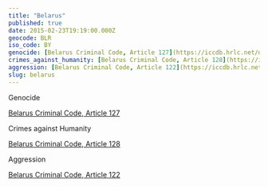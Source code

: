```yaml
---
title: "Belarus"
published: true
date: 2015-02-23T19:19:00.000Z
geocode: BLR
iso_code: BY
genocide: [Belarus Criminal Code, Article 127](https://iccdb.hrlc.net/data/doc/572/)
crimes_against_humanity: [Belarus Criminal Code, Article 128](https://iccdb.hrlc.net/data/doc/572/)
aggression: [Belarus Criminal Code, Article 122](https://iccdb.hrlc.net/data/doc/572/)
slug: belarus
---
```

Genocide

[Belarus Criminal Code, Article 127](https://iccdb.hrlc.net/data/doc/572/)

Crimes against Humanity

[Belarus Criminal Code, Article 128](https://iccdb.hrlc.net/data/doc/572/)

Aggression

[Belarus Criminal Code, Article 122](https://iccdb.hrlc.net/data/doc/572/)

